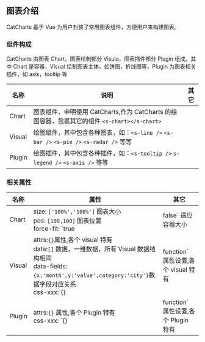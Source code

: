 ## 图表介绍

CatCharts 基于 Vue 为用户封装了常用图表组件，方便用户来构建图表。

### 组件构成

CatCharts 由图表 Chart，图表绘制部分 Visula，图表插件部分 Plugin 组成。其中 Chart 是容器，Visual 绘制图表主体，如饼图，折线图等，Plugin 为图表相关插件，如 axis，tooltip 等

| 名称   | 说明                                                                                         | 其它 |
| ------ | -------------------------------------------------------------------------------------------- | ---- |
| Chart  | 图表组件，申明使用 CatCharts,作为 CatCharts 的绘图容器，包裹其它的组件 `<s-chart></s-chart>` |      |
| Visual | 绘图组件，其中包含各种图表，如：`<s-line />` `<s-bar />` `<s-pie />` `<s-radar />` 等等      |      |
| Plugin | 绘图插件，其中包含各种插件，如：`<s-tooltip />` `s-legend />` `<s-axis />` 等等              |      |

### 相关属性

| 名称   | 属性                                                                                                                                                                                                                   | 其它 |
| ------ | ---------------------------------------------------------------------------------------------------------------------------------------------------------------------------------------------------------------------- | ---- |
| Chart  | size: `['100%','100%']` 图表大小<br/> pos: `[100,100]` 图表位置<br/> force-fit: `true | false` 适应容器大小                                                                                                          |      |
| Visual | attrs:`{}`属性,各个 visual 特有 <br/> data:`[]` 数据，一维数据，所有 Visual 数据结构相同 <br/> data-fields:`{x:'month',y:'value',category:'city'}`数据字段对应关系 <br/> css-xxx:`{} | function` 属性设置,各个 visual 特有 |      |
| Plugin | attrs:`{}` 属性,各个 Plugin 特有 <br/>css-xxx: `{} | function` 属性设置,各个 Plugin 特有                                                                                                                               |      |
